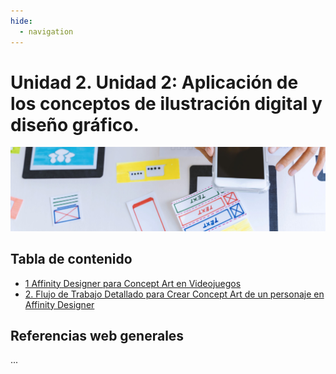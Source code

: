 ```yaml
---
hide:
  - navigation
---
```


# Unidad 2. Unidad 2: Aplicación de los conceptos de ilustración digital y diseño gráfico.
![](assets/referencias.jpg)

## Tabla de contenido

* [1 Affinity Designer para Concept Art en Videojuegos](ud2-1-Funcionalidades-y-Entorno-de-Trabajo-en-Affinity-Designer.md)
* [2. Flujo de Trabajo Detallado para Crear Concept Art de un personaje en Affinity Designer
  ](ud2-2-Flujo-de-Trabajo-Detallado-para-Crear-Concept-Art-de-un-personaje-en-Affinity-Designer)



## Referencias web generales

...

